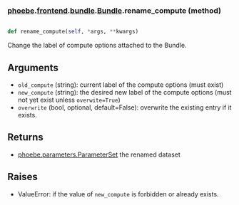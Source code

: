 ### [phoebe](phoebe.md).[frontend](phoebe.frontend.md).[bundle](phoebe.frontend.bundle.md).[Bundle](phoebe.frontend.bundle.Bundle.md).rename_compute (method)


```py

def rename_compute(self, *args, **kwargs)

```



Change the label of compute options attached to the Bundle.

Arguments
----------
* `old_compute` (string): current label of the compute options (must exist)
* `new_compute` (string): the desired new label of the compute options
    (must not yet exist unless `overwite=True`)
* `overwrite` (bool, optional, default=False): overwrite the existing
    entry if it exists.

Returns
--------
* [phoebe.parameters.ParameterSet](phoebe.parameters.ParameterSet.md) the renamed dataset

Raises
--------
* ValueError: if the value of `new_compute` is forbidden or already exists.

